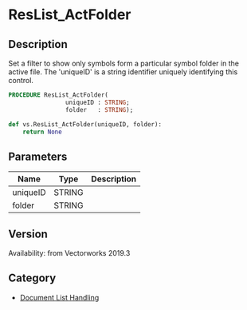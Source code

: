 # ResList_ActFolder

## Description
Set a filter to show only symbols form a particular symbol folder in the active file. The 'uniqueID' is a string identifier uniquely identifying this control.

```pascal
PROCEDURE ResList_ActFolder(
				uniqueID : STRING;
				folder   : STRING);
```

```python
def vs.ResList_ActFolder(uniqueID, folder):
    return None
```

## Parameters
|Name|Type|Description|
|---|---|---|
|uniqueID|STRING|   |
|folder|STRING|   |

## Version
Availability: from Vectorworks 2019.3

## Category
* [Document List Handling](../Categories/Document%20List%20Handling.md)
